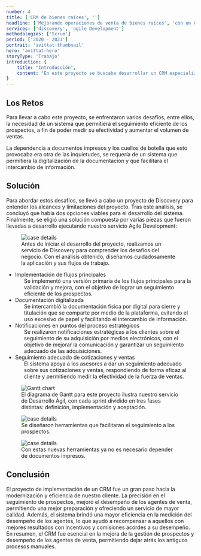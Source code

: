 ```yaml
---
number: 4
title: ['CRM de bienes raíces', '']
headline: ['Mejorando operaciones de venta de bienes raíces', 'con un CRM a medida.']
services: ['discovery', 'agile Development']
methodologies: ['Scrum']
period: ['2020 - 2021']
portrait: 'avittat-thumbnail'
hero: 'avittat-hero'
storyType: 'Trabajo'
introduction: {
    title: "Introducción",
    content: "En este proyecto se buscaba desarrollar un CRM especializado para una inmobiliaria, con el objetivo de mejorar el seguimiento de sus prospectos y aumentar la eficacia de su fuerza de ventas. Con este sistema se esperaba lograr una mayor eficiencia en el proceso de adquisición de propiedades, mejorando la comunicación y la gestión de la información."
}
---
```


<div>
    <h2>Los Retos</h2>
    <p>Para llevar a cabo este proyecto, se enfrentaron varios desafíos, entre ellos, la necesidad de un sistema que permitiera el seguimiento eficiente de los prospectos, a fin de poder medir su efectividad y aumentar el volumen de ventas.</p>   
    <p>La dependencia a documentos impresos y los cuellos de botella que esto provocaba era otra de las inquietudes, se requería de un sistema que permitiera la digitalización de la documentación y que facilitara el intercambio de información.</p>
</div>
<div>
    <h2>Solución</h2>
    <p>Para abordar estos desafíos, se llevó a cabo un proyecto de Discovery para entender los alcances y limitaciones del proyecto. Tras este análisis, se concluyó que había dos opciones viables para el desarrollo del sistema. Finalmente, se eligió una solución compuesta por varias piezas que fueron llevadas a desarrollo ejecutando nuestro servicio Agile Development:</p>
</div>
<div>
    <figure>
        <img src="/work/avittat-figure1.jpg" alt="case details"/>
        <figcaption class="story_story__mainContent__caption__IQRnS">Antes de iniciar el desarrollo del proyecto, realizamos un servicio de Discovery para comprender los desafíos del negocio. Con el análisis obtenido, diseñamos cuidadosamente la aplicación y sus flujos de trabajo.</figcaption>
    </figure>    
</div>
<ul class="story_story__mainContent__fullList__ClxE5">
    <li>Implementación de flujos principales
        <ul>
            <span>Se implementó una versión primaria de los flujos principales para la validación y mejora, con el objetivo de lograr un seguimiento eficiente de los prospectos.</span>
        </ul>
    </li>
    <li>Documentación digitalizada
        <ul>
            <span>Se intercambió la documentación física por digital para cierre y titulación que se comparte por medio de la plataforma, evitando el uso excesivo de papel y facilitando el intercambio de información.</span>
        </ul>
    </li>
    <li>Notificaciones en puntos del proceso estratégicos
        <ul>
            <span>Se realizaron notificaciones estratégicas a los clientes sobre el seguimiento de su adquisición por medios electrónicos, con el objetivo de mejorar la comunicación y garantizar un seguimiento adecuado de las adquisiciones.</span>
        </ul>
    </li>
    <li>Seguimiento adecuado de cotizaciones y ventas
        <ul>
            <span>El sistema apoya a los asesores a dar un seguimiento adecuado sobre sus cotizaciones y ventas, respondiendo de forma eficaz al cliente y permitiendo medir la efectividad de la fuerza de ventas.</span>
        </ul>
    </li>
</ul>
<div class="story_story__mainContent__gantt__TErEp">
    <figure>
        <img src="/work/project-chart-es.svg" alt="Gantt chart"/>
        <figcaption class="story_story__mainContent__caption__IQRnS">El diagrama de Gantt para este proyecto ilustra nuestro servicio de Desarrollo Ágil, con cada sprint dividido en tres fases distintas: definición, implementación y aceptación.</figcaption>
    </figure>
</div>
<div>
    <figure>
        <img src="/work/avittat-figure2.jpg" alt="case details"/>
        <figcaption class="story_story__mainContent__caption__IQRnS">Se diseñaron herramientas que facilitaran el seguimiento a los prospectos.</figcaption>
    </figure>    
</div>
<div>
    <figure>
        <img src="/work/avittat-figure3.jpg" alt="case details"/>
        <figcaption class="story_story__mainContent__caption__IQRnS">Con estas nuevas herramientas ya no es necesario depender de documentos impresos.</figcaption>
    </figure>    
</div>
<div>
    <h2>Conclusión</h2>
    <p>El proyecto de implementación de un CRM fue un gran paso hacia la modernización y eficiencia de nuestro cliente. La precisión en el seguimiento de prospectos, mejoró el desempeño de los agentes de venta, permitiendo una mejor preparación y ofreciendo un servicio de mayor calidad. Además, el sistema brindó una mayor eficiencia en la medición del desempeño de los agentes, lo que ayudó a recompensar a aquellos con mejores resultados con incentivos y comisiones acordes a su desempeño. En resumen, el CRM fue esencial en la mejora de la gestión de prospectos y desempeño de los agentes de venta, permitiendo dejar atrás los antiguos procesos manuales.</p>
</div>